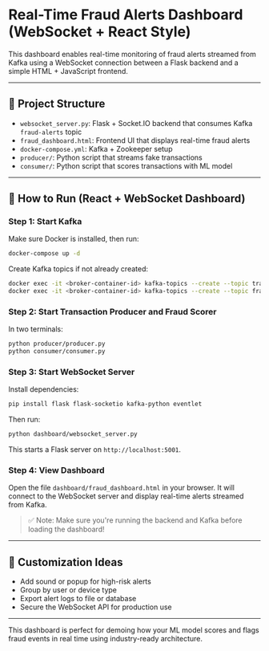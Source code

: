 
# Real-Time Fraud Alerts Dashboard (WebSocket + React Style)

This dashboard enables real-time monitoring of fraud alerts streamed from Kafka using a WebSocket connection between a Flask backend and a simple HTML + JavaScript frontend.

---

## 📁 Project Structure

- `websocket_server.py`: Flask + Socket.IO backend that consumes Kafka `fraud-alerts` topic
- `fraud_dashboard.html`: Frontend UI that displays real-time fraud alerts
- `docker-compose.yml`: Kafka + Zookeeper setup
- `producer/`: Python script that streams fake transactions
- `consumer/`: Python script that scores transactions with ML model

---

## 🚀 How to Run (React + WebSocket Dashboard)

### Step 1: Start Kafka

Make sure Docker is installed, then run:

```bash
docker-compose up -d
```

Create Kafka topics if not already created:

```bash
docker exec -it <broker-container-id> kafka-topics --create --topic transactions --bootstrap-server localhost:9092 --partitions 1 --replication-factor 1
docker exec -it <broker-container-id> kafka-topics --create --topic fraud-alerts --bootstrap-server localhost:9092 --partitions 1 --replication-factor 1
```

### Step 2: Start Transaction Producer and Fraud Scorer

In two terminals:

```bash
python producer/producer.py
python consumer/consumer.py
```

### Step 3: Start WebSocket Server

Install dependencies:

```bash
pip install flask flask-socketio kafka-python eventlet
```

Then run:

```bash
python dashboard/websocket_server.py
```

This starts a Flask server on `http://localhost:5001`.

### Step 4: View Dashboard

Open the file `dashboard/fraud_dashboard.html` in your browser. It will connect to the WebSocket server and display real-time alerts streamed from Kafka.

> ✅ Note: Make sure you're running the backend and Kafka before loading the dashboard!

---

## 🔄 Customization Ideas

- Add sound or popup for high-risk alerts
- Group by user or device type
- Export alert logs to file or database
- Secure the WebSocket API for production use

---

This dashboard is perfect for demoing how your ML model scores and flags fraud events in real time using industry-ready architecture.


